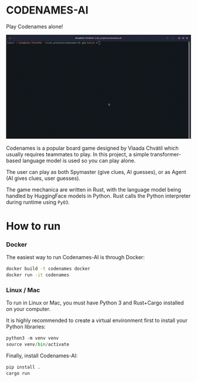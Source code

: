 # CODENAMES-AI

Play Codenames alone! 

![demo.jpg](.thumbnails/demo.gif)

Codenames is a popular board game designed by Vlaada Chvátil which usually requires teammates to play. In this project, 
a simple transformer-based language model is used so you can play alone.

The user can play as both Spymaster (give clues, AI guesses), or as Agent (AI gives clues, user guesses).

The game mechanica are written in Rust, with the language model being handled by HuggingFace models
in Python. Rust calls the Python interpreter during runtime using `PyO3`.

# How to run

### Docker

The easiest way to run Codenames-AI is through Docker:
```bash
docker build -t codenames docker
docker run -it codenames
```

### Linux / Mac

To run in Linux or Mac, you must have Python 3 and Rust+Cargo installed on your computer.

It is highly recommended to create a virtual environment first to install your Python libraries:
```python
python3 -m venv venv
source venv/bin/activate
```

Finally, install Codenames-AI:
```bash
pip install .
cargo run
```